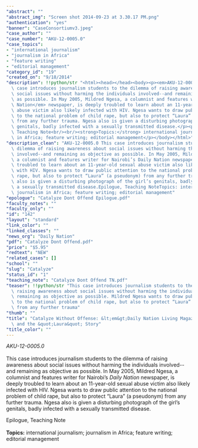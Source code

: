 ```yaml
---
"abstract": ""
"abstract_img": "Screen shot 2014-09-23 at 3.30.17 PM.png"
"authentication": "yes"
"banner": "CaseConsortiumv3.jpeg"
"case_author": ""
"case_number": "AKU-12-0005.0"
"case_topics":
- "international journalism"
- "journalism in Africa"
- "feature writing"
- "editorial management"
"category_id": "19"
"created_on": "9/18/2014"
"description": !!python/str "<html><head></head><body><p><em>AKU-12-0005.0 </em><br/><br/>This\
  \ case introduces journalism students to the dilemma of raising awareness about\
  \ social issues without harming the individuals involved--and remaining as objective\
  \ as possible. In May 2005, Mildred Ngesa, a columnist and features writer for Nairobi’s <em>Daily\
  \ Nation</em> newspaper, is deeply troubled to learn about an 11-year-old sexual\
  \ abuse victim also likely infected with HIV. Ngesa wants to draw public attention\
  \ to the national problem of child rape, but also to protect “Laura” (a pseudonym)\
  \ from any further trauma. Ngesa also is given a disturbing photograph of the girl’s\
  \ genitals, badly infected with a sexually transmitted disease.</p><p>Epilogue,\
  \ Teaching Note<br/><br/><strong>Topics:</strong> international journalism; journalism\
  \ in Africa; feature writing; editorial management</p></body></html>"
"description_clean": "AKU-12-0005.0 This case introduces journalism students to the\
  \ dilemma of raising awareness about social issues without harming the individuals\
  \ involved--and remaining as objective as possible. In May 2005, Mildred Ngesa,\
  \ a columnist and features writer for Nairobi’s Daily Nation newspaper, is deeply\
  \ troubled to learn about an 11-year-old sexual abuse victim also likely infected\
  \ with HIV. Ngesa wants to draw public attention to the national problem of child\
  \ rape, but also to protect “Laura” (a pseudonym) from any further trauma. Ngesa\
  \ also is given a disturbing photograph of the girl’s genitals, badly infected with\
  \ a sexually transmitted disease.Epilogue, Teaching NoteTopics: international journalism;\
  \ journalism in Africa; feature writing; editorial management"
"epologue": "Catalyze Dont Offend Epilogue.pdf"
"faculty_notes": ""
"faculty_only": ""
"id": "142"
"layout": "standard"
"link_color": ""
"linked_classes": ""
"news_org": "Daily Nation"
"pdf": "Catalyze Dont Offend.pdf"
"price": "$5.95"
"redtext": "NEW"
"related_cases": []
"school": ""
"slug": "Catalyze"
"status_id": "1"
"teaching_note": "Catalyze Dont Offend TN.pdf"
"teaser": !!python/str "This case introduces journalism students to the dilemma of\
  \ raising awareness about social issues without harming the individuals involved--and\
  \ remaining as objective as possible. Mildred Ngesa wants to draw public attention\
  \ to the national problem of child rape, but also to protect “Laura” (a pseudonym)\
  \ from any further trauma"
"thumb": ""
"title": "Catalyze Without Offense: &lt;em&gt;Daily Nation Living Magazine&lt;/em&gt;\
  \ and the &quot;Laura&quot; Story"
"title_color": ""
---
```

<html><head></head><body><p><em>AKU-12-0005.0 </em><br/><br/>This case introduces journalism students to the dilemma of raising awareness about social issues without harming the individuals involved--and remaining as objective as possible. In May 2005, Mildred Ngesa, a columnist and features writer for Nairobi’s <em>Daily Nation</em> newspaper, is deeply troubled to learn about an 11-year-old sexual abuse victim also likely infected with HIV. Ngesa wants to draw public attention to the national problem of child rape, but also to protect “Laura” (a pseudonym) from any further trauma. Ngesa also is given a disturbing photograph of the girl’s genitals, badly infected with a sexually transmitted disease.</p><p>Epilogue, Teaching Note<br/><br/><strong>Topics:</strong> international journalism; journalism in Africa; feature writing; editorial management</p></body></html>
